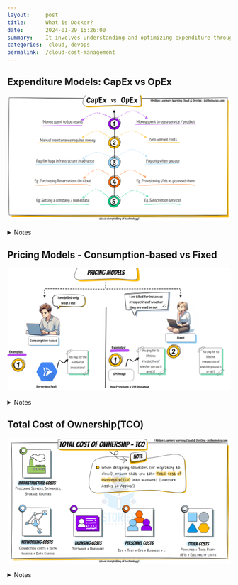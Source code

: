 ```yaml
---
layout:     post
title:      What is Docker?
date:       2024-01-29 15:26:00
summary:    It involves understanding and optimizing expenditure through models like CapEx and OpEx, evaluating pricing models like consumption-based or fixed, and calculating the Total Cost of Ownership.
categories:  cloud, devops
permalink:  /cloud-cost-management
---
```


## Expenditure Models: CapEx vs OpEx

![Image](/images/cloud-cost-management/CapEX-vs-OpEX_14-12-2023.gif "Expenditure Models: CapEx vs OpEx")

<details>
    <summary>Notes</summary>
    <ul>
        <li>● Capital Expenditure (CapEx): Money spent to buy assets (ex: infrastructure) </li>
        <li>&nbsp; &nbsp;🔹You need to spend money to maintain infrastructure over time! </li>
        <li>&nbsp; &nbsp;🔹You need a team to manage the infrastructure </li>
        <li>&nbsp; &nbsp;🔹Examples:</li>
        <li>&nbsp; &nbsp; &nbsp; &nbsp;🔸Deploying your own data center with physical servers</li>
        <li>&nbsp; &nbsp; &nbsp; &nbsp;🔸Purchasing Reservations On Cloud</li>
        <li>&nbsp; &nbsp; &nbsp; &nbsp;🔸Leasing Software For a Few Years</li>
        <li>● Operational Expenditure (OpEx): Money spent to use a service or a product </li>
        <li>&nbsp; &nbsp;🔹Zero upfront costs </li>
        <li>&nbsp; &nbsp;🔹You pay for services as you use them (Pay-as-you-go model)</li>
        <li>&nbsp; &nbsp;🔹Examples:</li>
        <li>&nbsp; &nbsp; &nbsp; &nbsp;🔸Provisioning VMs as you need them</li>
        <li>&nbsp; &nbsp; &nbsp; &nbsp;🔸Using Serverless FaaS and paying for invocations</li>
    </ul>
</details>


## Pricing Models - Consumption-based vs Fixed

![Image](/images/cloud-cost-management/Pricing-Models_15-12-2023.gif "Pricing Models - Consumption-based vs Fixed")

<details>
    <summary>Notes</summary>
    <ul>
        <li>● Consumption-based - You are billed only what you use </li>
        <li>&nbsp; &nbsp;🔹Example: Serverless FaaS - You pay for the number of invocations! </li>
        <li>● Fixed-price - You are billed for instances irrespective of whether they are used or not </li>
        <li>&nbsp; &nbsp;🔹Example: You provision a VM instance </li>
        <li>&nbsp; &nbsp; &nbsp; &nbsp;🔸You pay for its lifetime irrespective of whether you use it or NOT </li>
        <li>&nbsp; &nbsp;🔹Example: You provision a Kubernetes cluster </li>
        <li>&nbsp; &nbsp; &nbsp; &nbsp;🔸You are billed irrespective of whether you use it or not </li>
    </ul>
</details>


## Total Cost of Ownership(TCO)

![Image](/images/cloud-cost-management/Total-Cost-of-Ownership.gif "Total Cost of Ownership(TCO)")

<details>
    <summary>Notes</summary>
    <ul>
        <li>● Total Cost of Ownership(TCO) includes:  </li>
        <li>&nbsp; &nbsp;🔹Infrastructure Costs </li>
        <li>&nbsp; &nbsp; &nbsp; &nbsp;🔸Procuring Servers, Databases, Storage, Routers .. </li>
        <li>&nbsp; &nbsp; &nbsp; &nbsp;🔸Infrastructure maintenance costs </li>
        <li>&nbsp; &nbsp;🔹Licensing Costs (Software + Hardware)  </li>
        <li>&nbsp; &nbsp;🔹Networking Costs (Connection costs + Data Ingress + Data Egress)  </li>
        <li>&nbsp; &nbsp;🔹Personnel Costs (Dev + Test + Ops + Business + ..)  </li>
        <li>&nbsp; &nbsp;🔹Other Costs:  </li>
        <li>&nbsp; &nbsp; &nbsp; &nbsp;🔸Penalties for missed SLAs or Compliance needs </li>
        <li>&nbsp; &nbsp; &nbsp; &nbsp;🔸Third Party APIs </li>
        <li>&nbsp; &nbsp; &nbsp; &nbsp;🔸Electricity costs </li>
    </ul>
</details>


